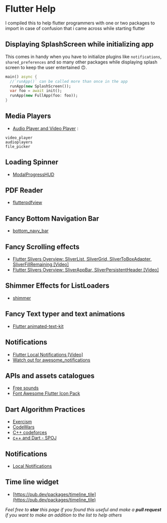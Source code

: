 # Flutter Help
I compiled this to help flutter programmers with one or two packages to import in case of confusion that i came across while 
starting flutter
## Displaying SplashScreen while initializing app
This comes in handy when you have to initialize plugins like `notifications`, `shared_preferences` and so many
other packages while displaying splash screen to keep the user entertained 🙃.
```dart
main() async {
  //`runApp()` can be called more than once in the app
  runApp(new SplashScreen());
  var foo = await init();
  runApp(new FullApp(foo: foo));
}
```
## Media Players
- [Audio Player and Video Player](https://www.codementor.io/@ponnamkarthik3/flutter-media-playback-audio-video-yvgzj7516) :
```
video_player
audioplayers
file_picker
```
## Loading Spinner
- [ModalProgressHUD](https://pub.dev/packages/modal_progress_hud)
## PDF Reader
- [flutterpdfview](https://pub.dev/packages/flutter_pdfview)
## Fancy Bottom Navigation Bar
- [bottom_navy_bar](https://pub.dev/packages/bottom_navy_bar)
## Fancy Scrolling effects
- [Flutter Slivers Overview: SliverList, SliverGrid, SliverToBoxAdapter, SliverFillRemaining [Video]](https://www.youtube.com/watch?v=k2v3gxtMlDE)
- [Flutter Slivers Overview: SliverAppBar, SliverPersistentHeader [Video]](https://www.youtube.com/watch?v=E3-WdYBrEDc)  
## Shimmer Effects for ListLoaders
- [shimmer](https://pub.dev/packages/shimmer)
## Fancy Text typer and text animations
- [Flutter animated-text-kit](https://pub.dev/packages/animated_text_kit)
## Notifications
- [Flutter Local Notifications [Video]](https://www.youtube.com/watch?v=950jZeaqbdU)
- [Watch out for awesome_notifications](https://pub.dev/packages/awesome_notifications)
## APIs and assets catalogues
- [Free sounds](https://freesound.org/)
- [Font Awesome Flutter Icon Pack](https://pub.dev/packages/font_awesome_flutter)
## Dart Algorithm Practices 
- [Exercism](https://exercism.io/tracks/dart)
- [CodeWars](https://www.codewars.com/dashboard)
- [C++ codeforces](codeforces.com)
- [c++ and Dart - SPOJ](https://www.spoj.com/problems/classical/)
## Notifications
- [Local Notifications](https://pub.dev/packages/flutter_local_notifications)
## Time line widget
- [https://pub.dev/packages/timeline_tile](https://pub.dev/packages/timeline_tile)  

*Feel free to **star** this page if you found this useful and make a **pull request** if you want to make an addition to the list to help others*
